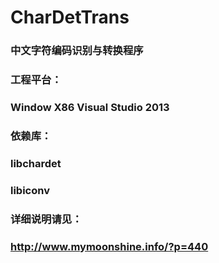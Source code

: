 # CharDetTrans
### 中文字符编码识别与转换程序
### 工程平台：
###       Window X86 Visual Studio 2013
### 依赖库：
###       libchardet
###       libiconv
### 详细说明请见：
###       http://www.mymoonshine.info/?p=440

